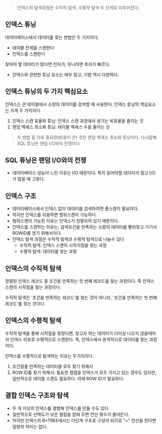 > 인덱스의 탐색과정은 수직적 탐색, 수평적 탐색 두 단계로 이루어진다.

인덱스 튜닝
-
데이터베이스에서 데이터를 찾는 방법은 두 가지이다.

- 테이블 전체를 스캔한다
- 인덱스를 스캔한다

찾아야 할 데이터가 많다면 전자가, 아니라면 후자가 빠르다.
- 인덱스와 관련한 튜닝 요소는 매우 많고, 기법 역시 다양하다.

인덱스 튜닝의 두 가지 핵심요소
-
인덱스는 큰 테이블에서 소량의 데이터를 검색할 때 사용한다. 인덱스 튜닝의 핵심요소는 크게 두 가지이다.
1. 인덱스 스캔 효율화 튜닝: 인덱스 스캔 과정에서 생기는 비효율을 줄이는 것
2. 랜덤 엑세스 최소화 튜닝: 테이블 엑세스 수를 줄이는 것
> 두 방법 중 더욱 중요한(비용이 큰) 것은 랜덤 엑세스 최소화 튜닝이다. 다시말해 SQL 튜닝은 랜덤 I/O와의 전쟁이다.

SQL 튜닝은 랜덤 I/O와의 전쟁
-
- 데이터베이스 성능이 느린 이유는 I/O 때문이다. 특히 읽어야할 데이터가 많고 I/O가 많을 때 그렇다.

인덱스 구조
-
- 데이터베이스에서 인덱스 없이 데이터를 검색하려면 풀스캔이 필요하다. 
- 하지만 인덱스를 이용하면 범위스캔이 가능하다. 
- 범위스캔이 가능한 이유는 인덱스가 정렬되어 있기 때문이다.
- 인덱스를 스캔하는 이유는, 검색조건을 만족하는 소량의 데이터를 빨리찾고 거기서 ROWID를 얻기 위해서이다.
- 인덱스 탐색 과정은 수직적 탐색과 수평적 탐색으로 나눌수 있다
  - 수직적 탐색: 인덱스 스캔의 시작지점을 찾는 과정
  - 수평적 탐색: 데이터를 찾는 과정

인덱스의 수직적 탐색
-
정렬된 인덱스 레코드 중 조건을 만족하는 첫 번째 레코드를 찾는 과정이다. 즉 인덱스 스캔의 시작점을 찾는 과정이다.

수직적 탐색은 '조건을 만족하는 레코드'를 찾는 것이 아니라, '조건을 만족하는 첫 번째 레코드'를 찾는 것이다.

인덱스의 수평적 탐색
-
수직적 탐색을 통해 시작점을 찾았다면, 찾고자 하는 데이터가 더이상 나오지 않을때까지 인덱스 리프로 수평적으로 스캔한다. 즉, 인덱스에서 본격적으로 데이터를 찾는 과정이다.

인덱스를 수평적으로 탐색하는 이유는 두가지이다.
1. 조건절을 만족하는 데이터를 모두 찾기 위해서
2. ROW ID를 찾기 위해서: 필요한 컬럼을 인덱스가 모두 가지고 있는 경우도 있지만, 일반적으로 테이블 스캔도 필요하다. 이때 ROW ID가 필요하다.

결합 인덱스 구조와 탐색
-
- 두 개 이상의 인덱스를 결합해 인덱스를 만들 수도 있다.
- 일반적으로 선택도가 낮은 컬럼을 앞에 두면 연산 횟수가 줄어든다.
- 하지만 인덱스의 B*TREE에서는 다단계 구조로 구성이 되므로 "=" 연산을 한다면 일량의 차이는 없다.
